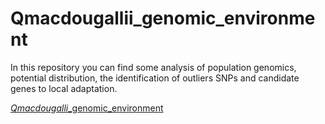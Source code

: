 # Qmacdougallii_genomic_environment
In this repository you can find some analysis of population genomics, potential distribution, the identification of outliers SNPs and candidate genes to local adaptation.



[*Qmacdougalli*_genomic_environment](https://github.com/NellyJazminPC/Qmacdougallii_genomic_environment)
